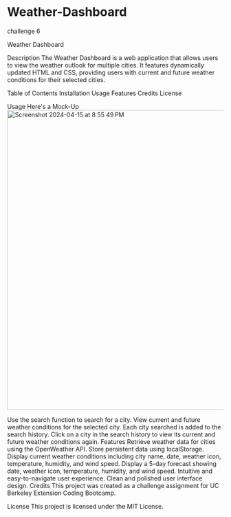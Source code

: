 # Weather-Dashboard
challenge 6

Weather Dashboard

Description
The Weather Dashboard is a web application that allows users to view the weather outlook for multiple cities. It features dynamically updated HTML and CSS, providing users with current and future weather conditions for their selected cities.

Table of Contents
Installation
Usage
Features
Credits
License

Usage
Here's a Mock-Up
<img width="696" alt="Screenshot 2024-04-15 at 8 55 49 PM" src="https://github.com/jmartincampos/Weather-Dashboard/assets/148412757/36da6808-8646-479f-b11c-dcbd6dafedc0">


Use the search function to search for a city.
View current and future weather conditions for the selected city.
Each city searched is added to the search history.
Click on a city in the search history to view its current and future weather conditions again.
Features
Retrieve weather data for cities using the OpenWeather API.
Store persistent data using localStorage.
Display current weather conditions including city name, date, weather icon, temperature, humidity, and wind speed.
Display a 5-day forecast showing date, weather icon, temperature, humidity, and wind speed.
Intuitive and easy-to-navigate user experience.
Clean and polished user interface design.
Credits
This project was created as a challenge assignment for UC Berkeley Extension Coding Bootcamp.

License
This project is licensed under the MIT License.
